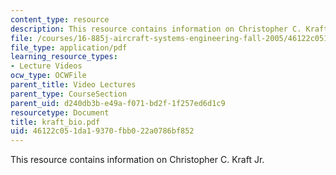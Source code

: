 ```yaml
---
content_type: resource
description: This resource contains information on Christopher C. Kraft Jr.
file: /courses/16-885j-aircraft-systems-engineering-fall-2005/46122c051da19370fbb022a0786bf852_kraft_bio.pdf
file_type: application/pdf
learning_resource_types:
- Lecture Videos
ocw_type: OCWFile
parent_title: Video Lectures
parent_type: CourseSection
parent_uid: d240db3b-e49a-f071-bd2f-1f257ed6d1c9
resourcetype: Document
title: kraft_bio.pdf
uid: 46122c05-1da1-9370-fbb0-22a0786bf852
---
```

This resource contains information on Christopher C. Kraft Jr.

